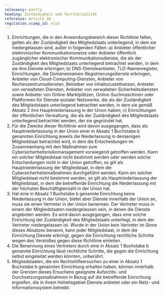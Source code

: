 ```yaml
---
relevancy: partly
heading: Zuständigkeit und Territorialität
reference: Article 26
regulation.scomp_id: nis2
---
```


1. Einrichtungen, die in den Anwendungsbereich dieser Richtlinie fallen, gelten als der Zuständigkeit des Mitgliedstaats unterliegend, in dem sie niedergelassen sind, außer in folgenden Fällen:
    a) Anbieter öffentlicher elektronischer Kommunikationsnetze oder Anbieter öffentlich zugänglicher elektronischer Kommunikationsdienste, die als der Zuständigkeit des Mitgliedstaats unterliegend betrachtet werden, in dem sie ihre Dienste erbringen;
    b) DNS-Diensteanbieter, TLD-Namenregister, Einrichtungen, die Domänennamen-Registrierungsdienste erbringen, Anbieter von Cloud-Computing-Diensten, Anbieter von Rechenzentrumsdiensten, Betreiber von Inhaltszustellnetzen, Anbieter von verwalteten Diensten, Anbieter von verwalteten Sicherheitsdiensten sowie Anbieter von Online-Marktplätzen, Online-Suchmaschinen oder Plattformen für Dienste sozialer Netzwerke, die als der Zuständigkeit des Mitgliedstaats unterliegend betrachtet werden, in dem sie gemäß Absatz 2 ihre Hauptniederlassung in der Union haben;
    c) Einrichtungen der öffentlichen Verwaltung, die als der Zuständigkeit des Mitgliedstaats unterliegend betrachtet werden, der sie gegründet hat.
2. Für die Zwecke dieser Richtlinie wird davon ausgegangen, dass als Hauptniederlassung in der Union einer in Absatz 1 Buchstabe b genannten Einrichtung jeweils die Niederlassung in demjenigen Mitgliedstaat betrachtet wird, in dem die Entscheidungen im Zusammenhang mit den Maßnahmen zum Cybersicherheitsrisikomanagement vorwiegend getroffen werden. Kann ein solcher Mitgliedstaat nicht bestimmt werden oder werden solche Entscheidungen nicht in der Union getroffen, so gilt als Hauptniederlassung der Mitgliedstaat, in dem die Cybersicherheitsmaßnahmen durchgeführt werden. Kann ein solcher Mitgliedstaat nicht bestimmt werden, so gilt als Hauptniederlassung der Mitgliedstaat, in dem die betreffende Einrichtung die Niederlassung mit der höchsten Beschäftigtenzahl in der Union hat.
3. Hat eine in Absatz 1 Buchstabe b genannte Einrichtung keine Niederlassung in der Union, bietet aber Dienste innerhalb der Union an, muss sie einen Vertreter in der Union benennen. Der Vertreter muss in einem der Mitgliedstaaten niedergelassen sein, in denen die Dienste angeboten werden. Es wird davon ausgegangen, dass eine solche Einrichtung der Zuständigkeit des Mitgliedstaats unterliegt, in dem der Vertreter niedergelassen ist. Wurde in der Union kein Vertreter im Sinne dieses Absatzes benannt, kann jeder Mitgliedstaat, in dem die Einrichtung Dienste erbringt, gegen die Einrichtung rechtliche Schritte wegen des Verstoßes gegen diese Richtlinie einleiten.
4. Die Benennung eines Vertreters durch eine in Absatz 1 Buchstabe b genannte Einrichtung lässt rechtliche Schritte, die gegen die Einrichtung selbst eingeleitet werden könnten, unberührt.
5. Mitgliedstaaten, die ein Rechtshilfeersuchen zu einer in Absatz 1 Buchstabe b genannten Einrichtung erhalten haben, können innerhalb der Grenzen dieses Ersuchens geeignete Aufsichts- und Durchsetzungsmaßnahmen in Bezug auf die betreffende Einrichtung ergreifen, die in ihrem Hoheitsgebiet Dienste anbietet oder ein Netz- und Informationssystem betreibt.
